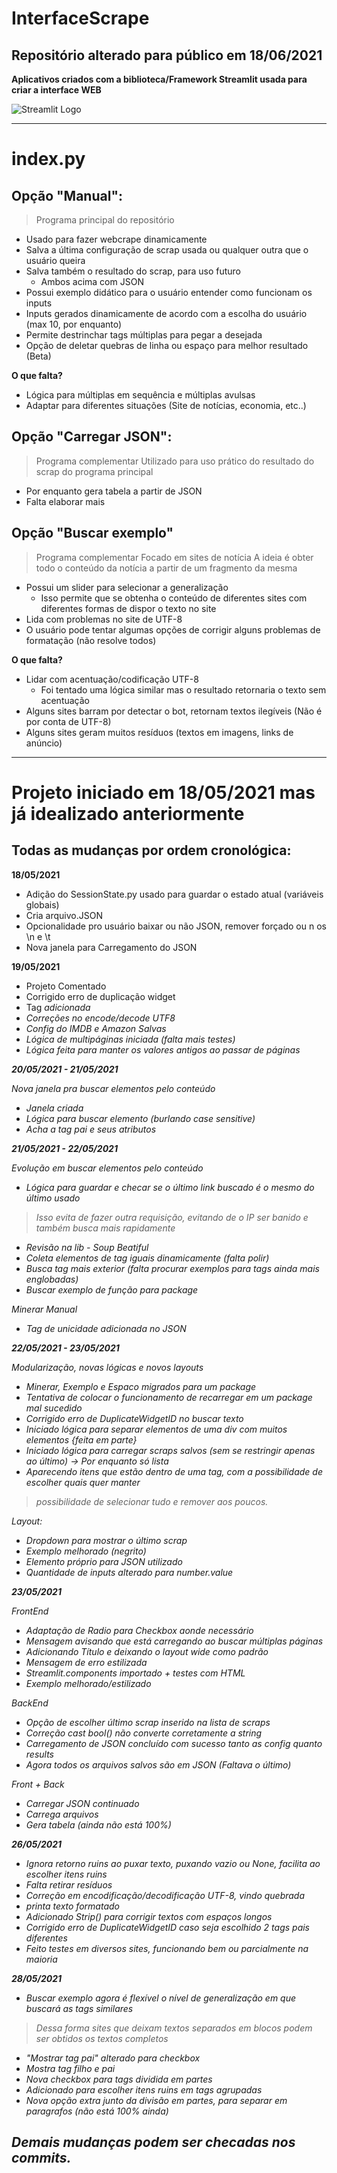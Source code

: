 # InterfaceScrape

## Repositório alterado para público em 18/06/2021

**Aplicativos criados com a biblioteca/Framework Streamlit usada para criar a interface WEB**
 
 ![Streamlit Logo](Streamlit_Logo_1.jpg)

---

# index.py

## Opção "Manual":

> Programa principal do repositório
- Usado para fazer webcrape dinamicamente 
- Salva a última configuração de scrap usada ou qualquer outra que o usuário queira
- Salva também o resultado do scrap, para uso futuro
  - Ambos acima com JSON
- Possui exemplo didático para o usuário entender como funcionam os inputs
- Inputs gerados dinamicamente de acordo com a escolha do usuário (max 10, por enquanto)
- Permite destrinchar tags múltiplas para pegar a desejada
- Opção de deletar quebras de linha ou espaço para melhor resultado (Beta)

**O que falta?**

- Lógica para múltiplas em sequência e múltiplas avulsas
- Adaptar para diferentes situações (Site de notícias, economia, etc..)


## Opção "Carregar JSON":

> Programa complementar
> Utilizado para uso prático do resultado do scrap do programa principal
- Por enquanto gera tabela a partir de JSON
- Falta elaborar mais

## Opção "Buscar exemplo"

> Programa complementar
> Focado em sites de notícia
> A ideia é obter todo o conteúdo da notícia a partir de um fragmento da mesma
- Possui um slider para selecionar a generalização
  - Isso permite que se obtenha o conteúdo de diferentes sites com diferentes formas de dispor o texto no site
- Lida com problemas no site de UTF-8
- O usuário pode tentar algumas opções de corrigir alguns problemas de formatação (não resolve todos)

**O que falta?**

- Lidar com acentuação/codificação UTF-8
  - Foi tentado uma lógica similar mas o resultado retornaria o texto sem acentuação
- Alguns sites barram por detectar o bot, retornam textos ilegíveis (Não é por conta de UTF-8)
- Alguns sites geram muitos resíduos (textos em imagens, links de anúncio)
 
---

# Projeto iniciado em 18/05/2021 mas já idealizado anteriormente

## Todas as mudanças por ordem cronológica:

**18/05/2021**
- Adição do SessionState.py usado para guardar o estado atual (variáveis globais)
- Cria arquivo.JSON
- Opcionalidade pro usuário baixar ou não JSON, remover forçado ou n os \n e \t
- Nova janela para Carregamento do JSON


**19/05/2021**

- Projeto Comentado
- Corrigido erro de duplicação widget
- Tag <i> adicionada
- Correções no encode/decode UTF8
- Config do IMDB e Amazon Salvas
- Lógica de multipáginas iniciada (falta mais testes)
- Lógica feita para manter os valores antigos ao passar de páginas

**20/05/2021 - 21/05/2021**

Nova janela pra buscar elementos pelo conteúdo
- Janela criada
- Lógica para buscar elemento (burlando case sensitive)
- Acha a tag pai e seus atributos

**21/05/2021 - 22/05/2021**

Evolução em buscar elementos pelo conteúdo
- Lógica para guardar e checar se o último link buscado é o mesmo do último usado
> Isso evita de fazer outra requisição, evitando de o IP ser banido e também busca mais rapidamente
- Revisão na lib - Soup Beatiful
- Coleta elementos de tag iguais dinamicamente (falta polir)
- Busca tag mais exterior (falta procurar exemplos para tags ainda mais englobadas)
- Buscar exemplo de função para package

Minerar Manual
- Tag de unicidade adicionada no JSON

**22/05/2021 - 23/05/2021**

Modularização, novas lógicas e novos layouts

- Minerar, Exemplo e Espaco migrados para um package
- Tentativa de colocar o funcionamento de recarregar em um package mal sucedido
- Corrigido erro de DuplicateWidgetID no buscar texto
- Iniciado lógica para separar elementos de uma div com muitos elementos {feita em parte}
- Iniciado lógica para carregar scraps salvos (sem se restringir apenas ao último) -> Por enquanto só lista
- Aparecendo itens que estão dentro de uma tag, com a possibilidade de escolher quais quer manter
> possibilidade de selecionar tudo e remover aos poucos.

Layout:
- Dropdown para mostrar o último scrap
- Exemplo melhorado (negrito)
- Elemento próprio para JSON utilizado
- Quantidade de inputs alterado para number.value


**23/05/2021**

FrontEnd
- Adaptação de Radio para Checkbox aonde necessário
- Mensagem avisando que está carregando ao buscar múltiplas páginas
- Adicionando Título e deixando o layout wide como padrão
- Mensagem de erro estilizada
- Streamlit.components importado + testes com HTML
- Exemplo melhorado/estilizado

BackEnd
- Opção de escolher último scrap inserido na lista de scraps
- Correção cast bool() não converte corretamente a string
- Carregamento de JSON concluído com sucesso tanto as config quanto results
- Agora todos os arquivos salvos são em JSON (Faltava o último)

Front + Back
- Carregar JSON continuado
- Carrega arquivos
- Gera tabela (ainda não está 100%)


**26/05/2021**
- Ignora retorno ruins ao puxar texto, puxando vazio ou None, facilita ao escolher itens ruins
- Falta retirar resíduos
- Correção em encodificação/decodificação UTF-8, vindo quebrada
- printa texto formatado
- Adicionado Strip() para corrigir textos com espaços longos
- Corrigido erro de DuplicateWidgetID caso seja escolhido 2 tags pais diferentes
- Feito testes em diversos sites, funcionando bem ou parcialmente na maioria

**28/05/2021**
- Buscar exemplo agora é flexível o nível de generalização em que buscará as tags similares
> Dessa forma sites que deixam textos separados em blocos podem ser obtidos os textos completos
- "Mostrar tag pai" alterado para checkbox
- Mostra tag filho e pai
- Nova checkbox para tags dividida em partes
- Adicionado para escolher itens ruins em tags agrupadas
- Nova opção extra junto da divisão em partes, para separar em paragrafos (não está 100% ainda)

## Demais mudanças podem ser checadas nos commits.
